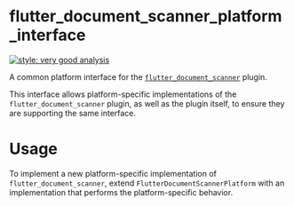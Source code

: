 # flutter_document_scanner_platform_interface

[![style: very good analysis][very_good_analysis_badge]][very_good_analysis_link]

A common platform interface for the [`flutter_document_scanner`][pub_link] plugin.

This interface allows platform-specific implementations of the `flutter_document_scanner` plugin, as well as the plugin itself, to ensure they are supporting the same interface.

# Usage

To implement a new platform-specific implementation of `flutter_document_scanner`, extend `FlutterDocumentScannerPlatform` with an implementation that performs the platform-specific behavior.

[pub_link]: https://pub.dev/packages/flutter_document_scanner
[very_good_analysis_badge]: https://img.shields.io/badge/style-very_good_analysis-B22C89.svg
[very_good_analysis_link]: https://pub.dev/packages/very_good_analysis